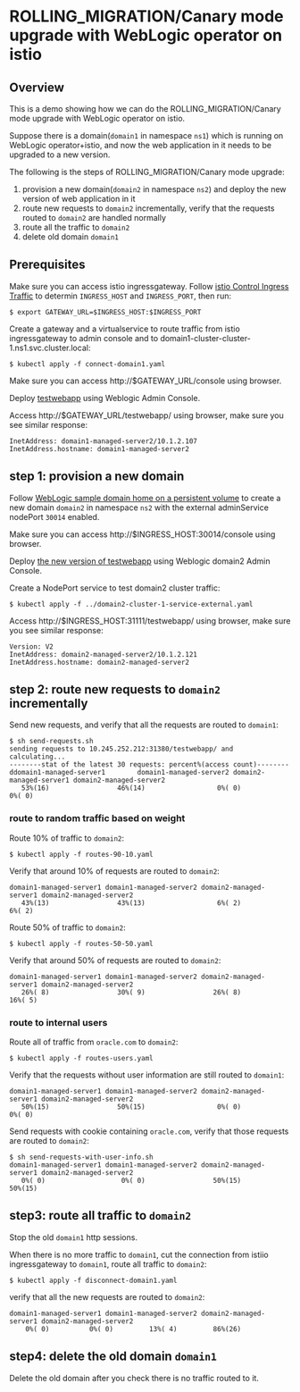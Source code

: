 # ROLLING_MIGRATION/Canary mode upgrade with WebLogic operator on istio

## Overview

This is a demo showing how we can do the ROLLING_MIGRATION/Canary mode upgrade with WebLogic operator on istio.

Suppose there is a domain(`domain1` in namespace `ns1`) which is running on WebLogic operator+istio, and now the web application in it needs to be upgraded to a new version. 

The following is the steps of ROLLING_MIGRATION/Canary mode upgrade:

1. provision a new domain(`domain2` in namespace `ns2`) and deploy the new version of web application in it
1. route new requests to `domain2` incrementally, verify that the requests routed to `domain2` are handled normally
1. route all the traffic to `domain2`
1. delete old domain `domain1`


## Prerequisites

Make sure you can access istio ingressgateway. Follow [istio Control Ingress Traffic](https://istio.io/docs/tasks/traffic-management/ingress/) to determin `INGRESS_HOST` and `INGRESS_PORT`, then run:

```
$ export GATEWAY_URL=$INGRESS_HOST:$INGRESS_PORT
```

Create a gateway and a virtualservice to route traffic from istio ingressgateway to admin console and to domain1-cluster-cluster-1.ns1.svc.cluster.local:

```
$ kubectl apply -f connect-domain1.yaml
```

Make sure you can access http://$GATEWAY_URL/console using browser.

Deploy [testwebapp](../../../charts/application/testwebapp.war) using Weblogic Admin Console.

Access http://$GATEWAY_URL/testwebapp/ using browser, make sure you see similar response:

```
InetAddress: domain1-managed-server2/10.1.2.107
InetAddress.hostname: domain1-managed-server2
```

## step 1: provision a new domain

Follow [WebLogic sample domain home on a persistent volume](../../README.md) to create a new domain `domain2` in namespace `ns2` with the external adminService nodePort `30014` enabled.

Make sure you can access http://$INGRESS_HOST:30014/console using browser.

Deploy [the new version of testwebapp](../testwebapp-v2.war) using Weblogic domain2 Admin Console.

Create a NodePort service to test domain2 cluster traffic:

```
$ kubectl apply -f ../domain2-cluster-1-service-external.yaml 
```

Access http://$INGRESS_HOST:31111/testwebapp/ using browser, make sure you see similar response:

```
Version: V2
InetAddress: domain2-managed-server2/10.1.2.121
InetAddress.hostname: domain2-managed-server2
```

## step 2: route new requests to `domain2` incrementally

Send new requests, and verify that all the requests are routed to `domain1`:

```
$ sh send-requests.sh
sending requests to 10.245.252.212:31380/testwebapp/ and calculating...
--------stat of the latest 30 requests: percent%(access count)--------
ddomain1-managed-server1        domain1-managed-server2 domain2-managed-server1 domain2-managed-server2
   53%(16)                 46%(14)                  0%( 0)                  0%( 0)
```

### route to random traffic based on weight

Route 10% of traffic to `domain2`:

```
$ kubectl apply -f routes-90-10.yaml
```

Verify that around 10% of requests are routed to `domain2`:

```
domain1-managed-server1 domain1-managed-server2 domain2-managed-server1 domain2-managed-server2
   43%(13)                 43%(13)                  6%( 2)                  6%( 2)
```

Route 50% of traffic to `domain2`:

```
$ kubectl apply -f routes-50-50.yaml
```

Verify that around 50% of requests are routed to `domain2`:

```
domain1-managed-server1 domain1-managed-server2 domain2-managed-server1 domain2-managed-server2
   26%( 8)                 30%( 9)                 26%( 8)                 16%( 5)
```

### route to internal users

Route all of traffic from `oracle.com` to `domain2`:

```
$ kubectl apply -f routes-users.yaml
```

Verify that the requests without user information are still routed to `domain1`:

```
domain1-managed-server1 domain1-managed-server2 domain2-managed-server1 domain2-managed-server2
   50%(15)                 50%(15)                  0%( 0)                  0%( 0)
```

Send requests with cookie containing `oracle.com`, verify that those requests are routed to `domain2`:

```
$ sh send-requests-with-user-info.sh
domain1-managed-server1 domain1-managed-server2 domain2-managed-server1 domain2-managed-server2
   0%( 0)                   0%( 0)                 50%(15)                 50%(15)

```

## step3: route all traffic to `domain2`

Stop the old `domain1` http sessions.

When there is no more traffic to `domain1`, cut the connection from istiio ingressgateway to `domain1`, route all traffic to `domain2`:

```
$ kubectl apply -f disconnect-domain1.yaml
```

verify that all the new requests are routed to `domain2`:

```
domain1-managed-server1	domain1-managed-server2	domain2-managed-server1	domain2-managed-server2	
    0%( 0)		    0%( 0)		   13%( 4)		   86%(26)		
```

## step4: delete the old domain `domain1`

Delete the old domain after you check there is no traffic routed to it.


